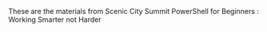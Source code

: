 These are the materials from Scenic City Summit
PowerShell for Beginners : Working Smarter not Harder

